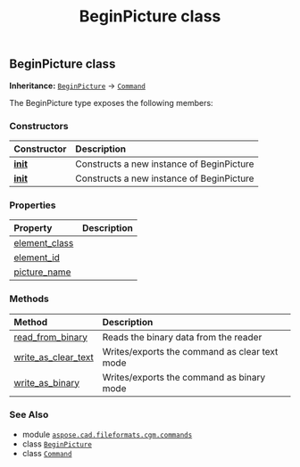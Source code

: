 ﻿---
title: BeginPicture class
second_title: Aspose.CAD for Python via .NET API References
description: 
type: docs
weight: 150
url: /python-net/aspose.cad.fileformats.cgm.commands/beginpicture/
is_root: false
---

## BeginPicture class



**Inheritance:** [`BeginPicture`](/cad/python-net/aspose.cad.fileformats.cgm.commands/beginpicture) → 
[`Command`](/cad/python-net/aspose.cad.fileformats.cgm.commands/command)



The BeginPicture type exposes the following members:

### Constructors
| Constructor | Description |
| :- | :- |
| [__init__](/cad/python-net/aspose.cad.fileformats.cgm.commands/beginpicture/__init__/#aspose.cad.fileformats.cgm.CgmFile) | Constructs a new instance of BeginPicture |
| [__init__](/cad/python-net/aspose.cad.fileformats.cgm.commands/beginpicture/__init__/#aspose.cad.fileformats.cgm.CgmFile-str) | Constructs a new instance of BeginPicture |


### Properties
| Property | Description |
| :- | :- |
| [element_class](/cad/python-net/aspose.cad.fileformats.cgm.commands/beginpicture/element_class) |  |
| [element_id](/cad/python-net/aspose.cad.fileformats.cgm.commands/beginpicture/element_id) |  |
| [picture_name](/cad/python-net/aspose.cad.fileformats.cgm.commands/beginpicture/picture_name) |  |


### Methods
| Method | Description |
| :- | :- |
| [read_from_binary](/cad/python-net/aspose.cad.fileformats.cgm.commands/beginpicture/read_from_binary/#aspose.cad.fileformats.cgm.IBinaryReader) | Reads the binary data from the reader |
| [write_as_clear_text](/cad/python-net/aspose.cad.fileformats.cgm.commands/beginpicture/write_as_clear_text/#aspose.cad.fileformats.cgm.IClearTextWriter) | Writes/exports the command as clear text mode |
| [write_as_binary](/cad/python-net/aspose.cad.fileformats.cgm.commands/beginpicture/write_as_binary/#aspose.cad.fileformats.cgm.IBinaryWriter) | Writes/exports the command as binary mode |



### See Also
* module [`aspose.cad.fileformats.cgm.commands`](..)
* class [`BeginPicture`](/cad/python-net/aspose.cad.fileformats.cgm.commands/beginpicture)
* class [`Command`](/cad/python-net/aspose.cad.fileformats.cgm.commands/command)
